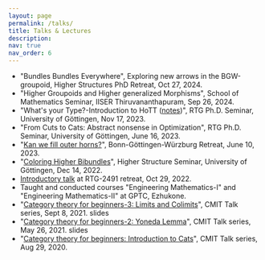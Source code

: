 ```yaml
---
layout: page
permalink: /talks/
title: Talks & Lectures
description:
nav: true
nav_order: 6
---
```

- "Bundles Bundles Everywhere", Exploring new arrows in the BGW-groupoid, Higher Structures PhD Retreat, Oct 27, 2024.
- "Higher Groupoids and Higher generalized Morphisms", School of Mathematics Seminar, IISER Thiruvananthapuram, Sep 26, 2024.
- "What's your Type?-Introduction to HoTT ([notes](/assets/pdf/Hott.pdf))", RTG Ph.D. Seminar, University of Göttingen, Nov 17, 2023.
- "From Cuts to Cats: Abstract nonsense in Optimization", RTG Ph.D. Seminar, University of Göttingen, June 16, 2023.
- "[Kan we fill outer horns?](/assets/pdf/BGW_Retreat.pdf)", Bonn-Göttingen-Würzburg Retreat, June 10, 2023.
- "[Coloring Higher Bibundles](/assets/pdf/Oberseminar.pdf)", Higher Structure Seminar, University of Göttingen, Dec 14, 2022.
- [Introductory talk](/assets/pdf/GRK_KK.pdf) at RTG-2491 retreat, Oct 29, 2022.
- Taught and conducted courses "Engineering Mathematics-I" and "Engineering Mathematics-II" at GPTC, Ezhukone.
- "[Category theory for beginners-3: Limits and Colimits](/assets/pdf/Cat_Theory_Lect_3.pdf)", CMIT Talk series, Sept 8, 2021. slides
- "[Category theory for beginners-2: Yoneda Lemma](/assets/pdf/Yoneda_Lemma.pdf)", CMIT Talk series, May 26, 2021. slides
- "[Category theory for beginners: Introduction to Cats](/assets/pdf/Cat_For_Dummies.pdf)", CMIT Talk series, Aug 29, 2020.
